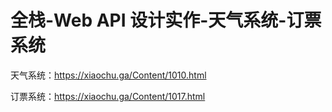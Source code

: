 # 全栈-Web API 设计实作-天气系统-订票系统

天气系统：https://xiaochu.ga/Content/1010.html

订票系统：https://xiaochu.ga/Content/1017.html
